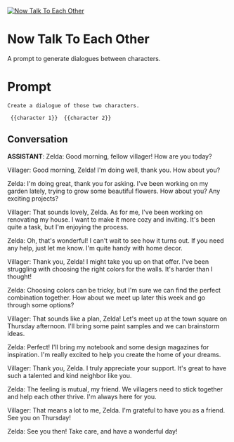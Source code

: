 
[![Now Talk To Each Other](https://flow-prompt-covers.s3.us-west-1.amazonaws.com/icon/Impressionist/i4.png)]()
# Now Talk To Each Other 
A prompt to generate dialogues between characters.

# Prompt

```
Create a dialogue of those two characters.

 {{character 1}}  {{character 2}}
```

## Conversation

**ASSISTANT**: Zelda: Good morning, fellow villager! How are you today?



Villager: Good morning, Zelda! I'm doing well, thank you. How about you?



Zelda: I'm doing great, thank you for asking. I've been working on my garden lately, trying to grow some beautiful flowers. How about you? Any exciting projects?



Villager: That sounds lovely, Zelda. As for me, I've been working on renovating my house. I want to make it more cozy and inviting. It's been quite a task, but I'm enjoying the process.



Zelda: Oh, that's wonderful! I can't wait to see how it turns out. If you need any help, just let me know. I'm quite handy with home decor.



Villager: Thank you, Zelda! I might take you up on that offer. I've been struggling with choosing the right colors for the walls. It's harder than I thought!



Zelda: Choosing colors can be tricky, but I'm sure we can find the perfect combination together. How about we meet up later this week and go through some options?



Villager: That sounds like a plan, Zelda! Let's meet up at the town square on Thursday afternoon. I'll bring some paint samples and we can brainstorm ideas.



Zelda: Perfect! I'll bring my notebook and some design magazines for inspiration. I'm really excited to help you create the home of your dreams.



Villager: Thank you, Zelda. I truly appreciate your support. It's great to have such a talented and kind neighbor like you.



Zelda: The feeling is mutual, my friend. We villagers need to stick together and help each other thrive. I'm always here for you.



Villager: That means a lot to me, Zelda. I'm grateful to have you as a friend. See you on Thursday!



Zelda: See you then! Take care, and have a wonderful day!


